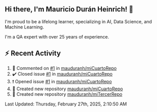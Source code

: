 ## Hi there, I'm Mauricio Durán Heinrich! 👋

I'm proud to be a lifelong learner, specializing in AI, Data Science, and Machine Learning.

I'm a QA expert with over 25 years of experience.

## :zap: Recent Activity
<!--RECENT_ACTIVITY:start-->
1. 💬 Commented on [#1](https://github.com/mauduranh/miCuartoRepo/issues/1#issuecomment-2684828636) in [mauduranh/miCuartoRepo](https://github.com/mauduranh/miCuartoRepo)<br>
2. ✔️ Closed issue [#1](https://github.com/mauduranh/miCuartoRepo/issues/1) in [mauduranh/miCuartoRepo](https://github.com/mauduranh/miCuartoRepo)<br>
3. ❗️ Opened issue [#1](https://github.com/mauduranh/miCuartoRepo/issues/1) in [mauduranh/miCuartoRepo](https://github.com/mauduranh/miCuartoRepo)<br>
4. 📔 Created new repository [mauduranh/miCuartoRepo](https://github.com/mauduranh/miCuartoRepo)<br>
5. 📔 Created new repository [mauduranh/miTercerRepo](https://github.com/mauduranh/miTercerRepo)<br>
<!--RECENT_ACTIVITY:end-->

<!--RECENT_ACTIVITY:last_update-->
Last Updated: Thursday, February 27th, 2025, 2:10:50 AM
<!--RECENT_ACTIVITY:last_update_end-->
